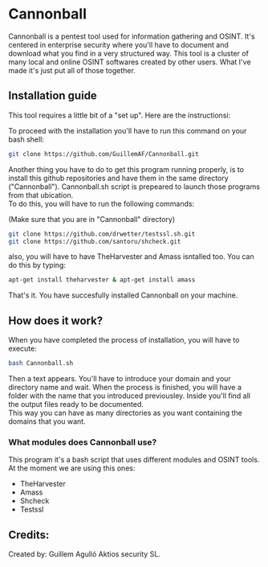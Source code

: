 # Cannonball
Cannonball is a pentest tool used for information gathering and OSINT. It's centered in enterprise security where you'll have to document and download what you find in a very structured way. This tool is a cluster of many local and online OSINT softwares created by other users. What I've made it's just put all of those together.  

## Installation guide
This tool requires a little bit of a "set up". Here are the instructionsi:  

To proceed with the installation you'll have to run this command on your bash shell:

```bash
git clone https://github.com/GuillemAF/Cannonball.git
```

Another thing you have to do to get this program running properly, is to install this github repositories and have them in the same directory ("Cannonball"). Cannonball.sh script is prepeared to launch those programs from that ubication.  
To do this, you will have to run the following commands:  
  
(Make sure that you are in "Cannonball" directory)  

```bash
git clone https://github.com/drwetter/testssl.sh.git
git clone https://github.com/santoru/shcheck.git
```
also, you will have to have TheHarvester and Amass isntalled too. You can do this by typing:

```bash
apt-get install theharvester & apt-get install amass
```

That's it. You have succesfully installed Cannonball on your machine.

## How does it work?
When you have completed the process of installation, you will have to execute: 
```bash
bash Cannonball.sh
```
Then a text appears. You'll have to introduce your domain and your directory name and wait. When the process is finished, you will have a folder with the name that you introduced previousley. Inside you'll find all the output files ready to be documented.  
This way you can have as many directories as you want containing the domains that you want. 


### What modules does Cannonball use?
This program it's a bash script that uses different modules and OSINT tools. At the moment we are using this ones:
* TheHarvester
* Amass
* Shcheck
* Testssl

## Credits:
Created by: Guillem Agulló
Aktios security SL.


